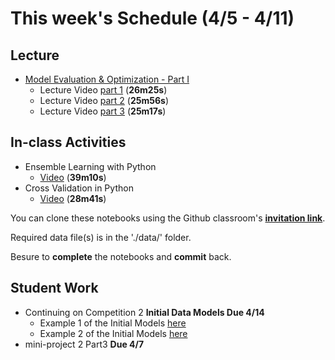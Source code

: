 # This week's Schedule (4/5 - 4/11)

## Lecture
+ [Model Evaluation & Optimization - Part I](https://docs.google.com/presentation/d/19gqJD_Uw0RCCEGVrmdgTsWNXhVHMX0ozSfBRmQT1qVA/edit?usp=sharing)
  + Lecture Video [part 1](https://www.dropbox.com/s/4p9pv26yfm84e1v/Model_Evaluation_part1.mp4?dl=0) (__26m25s__)
  + Lecture Video [part 2](https://www.dropbox.com/s/spx33gwe5t15uit/Model_Evaluation_part2.mp4?dl=0) (__25m56s__)
  + Lecture Video [part 3](https://www.dropbox.com/s/uwicxjjxptz9h8h/Model_Evaluation_part3.mp4?dl=0) (__25m17s__)
  

## In-class Activities
+ Ensemble Learning with Python
  + [Video](https://www.dropbox.com/s/utmxojty7r3qbdx/ensembleLearning.mp4?dl=0) (__39m10s__)
+ Cross Validation in Python
  + [Video](https://www.dropbox.com/s/w5eqruzqxrsc23w/CV_tutorial.mp4?dl=0) (__28m41s__)

You can clone these notebooks using the Github classroom's [__invitation link__](https://classroom.github.com/a/nu0JEbKt).

Required data file(s) is in the './data/' folder.

Besure to __complete__ the notebooks and __commit__ back.

## Student Work
+ Continuing on Competition 2 __Initial Data Models Due 4/14__
  + Example 1 of the Initial Models [here](https://github.com/BA545-SP2019/2019-competition2-jkj/blob/master/P5_Modeling.ipynb)
  + Example 2 of the Initial Models [here](https://github.com/BA545-SP2019/2019-competition2-3-musketeers/blob/master/Initial_models.ipynb)
+ mini-project 2 Part3 __Due 4/7__
